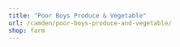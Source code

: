 ```yaml
---
title: "Poor Boys Produce & Vegetable"
url: /camden/poor-boys-produce-and-vegetable/
shop: farm
---
```

